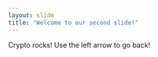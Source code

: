```yaml
---
layout: slide
title: "Welcome to our second slide!"
---
```

Crypto rocks!
Use the left arrow to go back!

